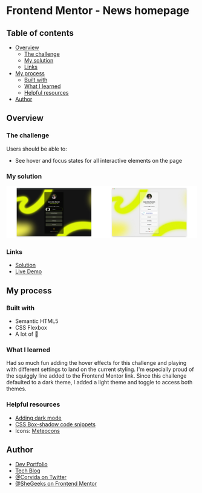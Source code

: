 # Frontend Mentor - News homepage

## Table of contents

- [Overview](#overview)
  - [The challenge](#the-challenge)
  - [My solution](#solution)
  - [Links](#links)
- [My process](#my-process)
  - [Built with](#built-with)
  - [What I learned](#what-i-learned)
  - [Helpful resources](#useful-resources)
- [Author](#author)

## Overview

### The challenge

Users should be able to:

- See hover and focus states for all interactive elements on the page

### My solution

<p align="center"><img src="assets/ss-dark.png" width="50%" height="auto"><img src="assets/ss-light.png" width="50%" height="auto"></p>

### Links

- [Solution](https://github.com/SheGeeks/Frontend-Mentor-Projects/tree/Frontend-Mentor-Projects/social-links-card)
- [Live Demo](https://shegeeks.github.io/Frontend-Mentor-Projects/social-links-card/)

## My process

### Built with

- Semantic HTML5
- CSS Flexbox
- A lot of 💝

### What I learned

Had so much fun adding the hover effects for this challenge and playing with different settings to land on the current styling. I'm especially proud of the squiggly line added to the Frontend Mentor link. Since this challenge defaulted to a dark theme, I added a light theme and toggle to access both themes.

### Helpful resources

- [Adding dark mode](https://www.ditdot.hr/en/dark-mode-website-tutorial)
- [CSS Box-shadow code snippets](https://getcssscan.com/css-box-shadow-examples)
- Icons: [Meteocons](https://bas.dev/work/meteocons)

## Author

- [Dev Portfolio](https://dev.shegeeks.net/)
- [Tech Blog](https://shegeeks.net)
- [@Corvida on Twitter](https://www.twitter.com/corvida)
- [@SheGeeks on Frontend Mentor](https://www.frontendmentor.io/profile/shegeeks)
